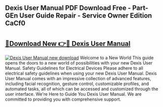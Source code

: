 ## Dexis User Manual PDF Download Free - Part-GEn User Guide Repair - Service Owner Edition CaCf0

# <h2><a href="http://bc13673.oget.top/?id=Dexis+User+Manual">🔗Download New 👉🔴 Dexis User Manual</a></h2>

[![Dexis User Manual new download](https://i.imgur.com/5g1atiW.png)](http://bc13673.oget.top/?id=Dexis+User+Manual)
Welcome to a New World This guide opens the doors to a new world of possibilities with your new Dexis User Manual. Safety Guidelines for Electrical Devices Please adhere to all electrical safety guidelines when using your new Dexis User Manual. Dexis User Manual comes with an impressive collection of advanced features, including facial recognition, gesture control, customizable profiles, and automated tasks, all of which can be accessed and customized through the user interface. We're Here to Guide You Dexis User Manual. We are committed to providing you with comprehensive support.
